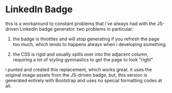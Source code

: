 # LinkedIn Badge

this is a workaround to constant problems that i've always had with the JS-driven LinkedIn badge generator. two problems in particular:
 1. the badge is throttles and will stop generating if you refresh the page too much, which tends to happens always when i developing something.

 2. the CSS is rigid and usually spills over into the adjacent column, requiring a lot of styling gymnastics to get the page to look "right".


 i punted and created this replacement, which works great. it uses the original image assets from the JS-driven badge, but, this version is generated entirely with Bootstrap and uses no special formatting codes at all.
 